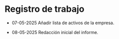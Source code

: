 # Registro de trabajo

- 07-05-2025 Añadir lista de activos de la empresa.

- 08-05-2025 Redacción inicial del informe.
